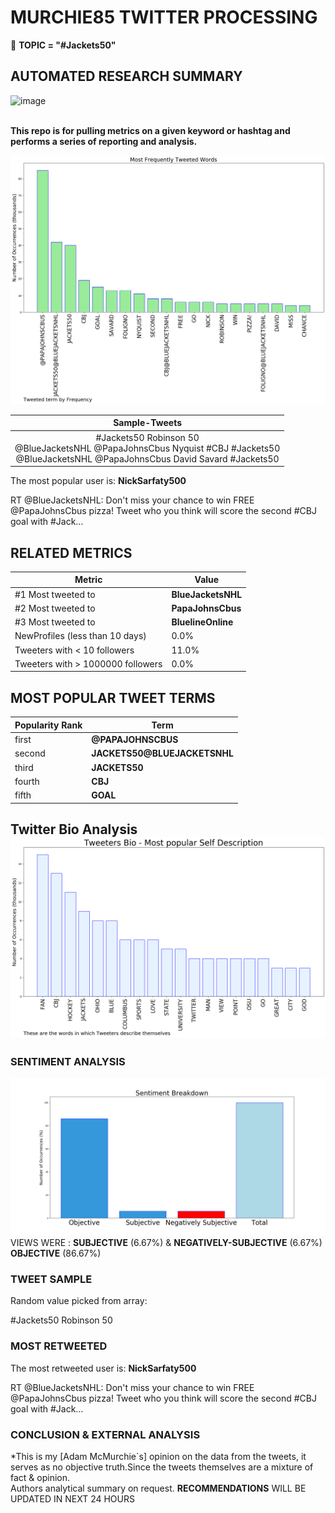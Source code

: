 # MURCHIE85 TWITTER PROCESSING 
&#x1F34E; **TOPIC = "#Jackets50"**

## AUTOMATED RESEARCH SUMMARY

![image](https://marketingplatform.google.com/about/static/images/gmp/analytics-smb-benefit.jpg)
<br></br>
<div class="alert alert-block alert-danger"><b> This repo is for pulling metrics on a given keyword or hashtag and performs a series of reporting and analysis.</b></div>



![image](TWEETS.png)



|                **Sample-Tweets**        |
| :-------------: |
| <div class="alert alert-block alert-warning">#Jackets50 Robinson 50</div> <div class="alert alert-block alert-success">@BlueJacketsNHL @PapaJohnsCbus Nyquist #CBJ #Jackets50</div> <div class="alert alert-block alert-info">@BlueJacketsNHL @PapaJohnsCbus David Savard #Jackets50</div> |
The most popular user is: **NickSarfaty500**
<div class="alert alert-block alert-danger"> RT @BlueJacketsNHL: Don't miss your chance to win FREE @PapaJohnsCbus pizza! Tweet who you think will score the second #CBJ goal with #Jack…</div>

## RELATED METRICS<br>
| Metric | Value |
| ------------- | ------------- |
| #1 Most tweeted to  | **BlueJacketsNHL** |
| #2 Most tweeted to  | **PapaJohnsCbus** |
| #3 Most tweeted to  | **BluelineOnline** |
| NewProfiles (less than 10 days) | 0.0%  |
| Tweeters with < 10 followers  | 11.0%|
| Tweeters with > 1000000 followers  | 0.0%  |



## MOST POPULAR TWEET TERMS 


| Popularity Rank  | Term |
| ------------- | ------------- |
| first  | **@PAPAJOHNSCBUS**  |
| second  | **JACKETS50@BLUEJACKETSNHL**  |
| third  | **JACKETS50** |
| fourth  | **CBJ**  |
| fifth  | **GOAL**  |


## Twitter Bio Analysis![image](BIO.png)
### SENTIMENT ANALYSIS
![image](sentiment.png)
VIEWS WERE : **SUBJECTIVE**  (6.67%) & **NEGATIVELY-SUBJECTIVE** (6.67%) **OBJECTIVE** (86.67%)

### TWEET SAMPLE 
Random value picked from array: 

<div class="alert alert-block alert-info">#Jackets50 Robinson 50</div>

### MOST RETWEETED 

The most retweeted user is: **NickSarfaty500**

<div class="alert alert-block alert-danger"> RT @BlueJacketsNHL: Don't miss your chance to win FREE @PapaJohnsCbus pizza! Tweet who you think will score the second #CBJ goal with #Jack…</div>

### CONCLUSION & EXTERNAL ANALYSIS

*This is my [Adam McMurchie`s] opinion on the data from the tweets, it serves as no objective truth.Since the tweets themselves are a mixture of fact & opinion.<br>
Authors analytical summary on request.
**RECOMMENDATIONS** WILL BE UPDATED IN NEXT  24 HOURS <br>